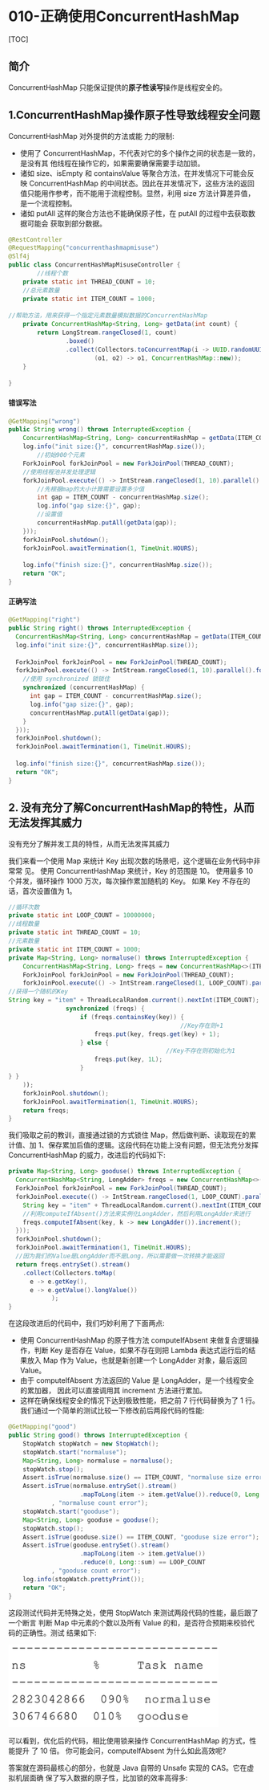 # 010-正确使用ConcurrentHashMap

[TOC]

## 简介

ConcurrentHashMap 只能保证提供的**原子性读写**操作是线程安全的。

## 1.ConcurrentHashMap操作原子性导致线程安全问题

ConcurrentHashMap 对外提供的方法或能 力的限制:

- 使用了 ConcurrentHashMap，不代表对它的多个操作之间的状态是一致的，是没有其 他线程在操作它的，如果需要确保需要手动加锁。
- 诸如 size、isEmpty 和 containsValue 等聚合方法，在并发情况下可能会反映 ConcurrentHashMap 的中间状态。因此在并发情况下，这些方法的返回值只能用作参考，而不能用于流程控制。显然，利用 size 方法计算差异值，是一个流程控制。
- 诸如 putAll 这样的聚合方法也不能确保原子性，在 putAll 的过程中去获取数据可能会 获取到部分数据。

```java
@RestController
@RequestMapping("concurrenthashmapmisuse")
@Slf4j
public class ConcurrentHashMapMisuseController {
 		//线程个数
    private static int THREAD_COUNT = 10;
  	//总元素数量
    private static int ITEM_COUNT = 1000;
  
//帮助方法，用来获得一个指定元素数量模拟数据的ConcurrentHashMap
    private ConcurrentHashMap<String, Long> getData(int count) {
        return LongStream.rangeClosed(1, count)
                .boxed()
                .collect(Collectors.toConcurrentMap(i -> UUID.randomUUID().toString(), Function.identity(),
                        (o1, o2) -> o1, ConcurrentHashMap::new));
    }

}
```

#### 错误写法

```java
@GetMapping("wrong")
public String wrong() throws InterruptedException {
    ConcurrentHashMap<String, Long> concurrentHashMap = getData(ITEM_COUNT - 100);
    log.info("init size:{}", concurrentHashMap.size());
		//初始900个元素
    ForkJoinPool forkJoinPool = new ForkJoinPool(THREAD_COUNT);
  	//使用线程池并发处理逻辑
    forkJoinPool.execute(() -> IntStream.rangeClosed(1, 10).parallel().forEach(i -> {
      	//先根据map的大小计算需要设置多少值
        int gap = ITEM_COUNT - concurrentHashMap.size();
        log.info("gap size:{}", gap);
      	//设置值
        concurrentHashMap.putAll(getData(gap));
    }));
    forkJoinPool.shutdown();
    forkJoinPool.awaitTermination(1, TimeUnit.HOURS);

    log.info("finish size:{}", concurrentHashMap.size());
    return "OK";
}
```
#### 正确写法

```java
@GetMapping("right")
public String right() throws InterruptedException {
  ConcurrentHashMap<String, Long> concurrentHashMap = getData(ITEM_COUNT - 100);
  log.info("init size:{}", concurrentHashMap.size());

  ForkJoinPool forkJoinPool = new ForkJoinPool(THREAD_COUNT);
  forkJoinPool.execute(() -> IntStream.rangeClosed(1, 10).parallel().forEach(i -> {
    //使用 synchronized 锁锁住
    synchronized (concurrentHashMap) {
      int gap = ITEM_COUNT - concurrentHashMap.size();
      log.info("gap size:{}", gap);
      concurrentHashMap.putAll(getData(gap));
    }
  }));
  forkJoinPool.shutdown();
  forkJoinPool.awaitTermination(1, TimeUnit.HOURS);

  log.info("finish size:{}", concurrentHashMap.size());
  return "OK";
}
```

## 2. 没有充分了解ConcurrentHashMap的特性，从而无法发挥其威力

没有充分了解并发工具的特性，从而无法发挥其威力

我们来看一个使用 Map 来统计 Key 出现次数的场景吧，这个逻辑在业务代码中非常常 见。
使用 ConcurrentHashMap 来统计，Key 的范围是 10。
使用最多 10 个并发，循环操作 1000 万次，每次操作累加随机的 Key。 如果 Key 不存在的话，首次设置值为 1。

```java
//循环次数
private static int LOOP_COUNT = 10000000;
//线程数量
private static int THREAD_COUNT = 10;
//元素数量
private static int ITEM_COUNT = 1000;
private Map<String, Long> normaluse() throws InterruptedException {
    ConcurrentHashMap<String, Long> freqs = new ConcurrentHashMap<>(ITEM_COUNT)
    ForkJoinPool forkJoinPool = new ForkJoinPool(THREAD_COUNT);
    forkJoinPool.execute(() -> IntStream.rangeClosed(1, LOOP_COUNT).parallel()
//获得一个随机的Key
String key = "item" + ThreadLocalRandom.current().nextInt(ITEM_COUNT);
                synchronized (freqs) {
                    if (freqs.containsKey(key)) {
												//Key存在则+1
                        freqs.put(key, freqs.get(key) + 1);
                    } else {
											//Key不存在则初始化为1
                        freqs.put(key, 1L);
                    }
} }
    ));
    forkJoinPool.shutdown();
    forkJoinPool.awaitTermination(1, TimeUnit.HOURS);
    return freqs;
}
```

我们吸取之前的教训，直接通过锁的方式锁住 Map，然后做判断、读取现在的累计值、加 1、保存累加后值的逻辑。这段代码在功能上没有问题，但无法充分发挥 ConcurrentHashMap 的威力，改进后的代码如下:

```java
private Map<String, Long> gooduse() throws InterruptedException {
  ConcurrentHashMap<String, LongAdder> freqs = new ConcurrentHashMap<>(ITEM_COUNT);
  ForkJoinPool forkJoinPool = new ForkJoinPool(THREAD_COUNT);
  forkJoinPool.execute(() -> IntStream.rangeClosed(1, LOOP_COUNT).parallel().forEach(i -> {
    String key = "item" + ThreadLocalRandom.current().nextInt(ITEM_COUNT);
    //利用computeIfAbsent()方法来实例化LongAdder，然后利用LongAdder来进行
    freqs.computeIfAbsent(key, k -> new LongAdder()).increment();
  }));
  forkJoinPool.shutdown();
  forkJoinPool.awaitTermination(1, TimeUnit.HOURS);
  //因为我们的Value是LongAdder而不是Long，所以需要做一次转换才能返回
  return freqs.entrySet().stream()
    .collect(Collectors.toMap(
      e -> e.getKey(),
      e -> e.getValue().longValue())
            );
}
```

在这段改进后的代码中，我们巧妙利用了下面两点:

- 使用 ConcurrentHashMap 的原子性方法 computeIfAbsent 来做复合逻辑操作，判断 Key 是否存在 Value，如果不存在则把 Lambda 表达式运行后的结果放入 Map 作为 Value，也就是新创建一个 LongAdder 对象，最后返回 Value。
- 由于 computeIfAbsent 方法返回的 Value 是 LongAdder，是一个线程安全的累加器， 因此可以直接调用其 increment 方法进行累加。
- 这样在确保线程安全的情况下达到极致性能，把之前 7 行代码替换为了 1 行。
  我们通过一个简单的测试比较一下修改前后两段代码的性能:

```java
@GetMapping("good")
public String good() throws InterruptedException {
    StopWatch stopWatch = new StopWatch();
    stopWatch.start("normaluse");
    Map<String, Long> normaluse = normaluse();
    stopWatch.stop();
    Assert.isTrue(normaluse.size() == ITEM_COUNT, "normaluse size error");
    Assert.isTrue(normaluse.entrySet().stream()
                    .mapToLong(item -> item.getValue()).reduce(0, Long::sum) == LOOP_COUNT
            , "normaluse count error");
    stopWatch.start("gooduse");
    Map<String, Long> gooduse = gooduse();
    stopWatch.stop();
    Assert.isTrue(gooduse.size() == ITEM_COUNT, "gooduse size error");
    Assert.isTrue(gooduse.entrySet().stream()
                    .mapToLong(item -> item.getValue())
                    .reduce(0, Long::sum) == LOOP_COUNT
            , "gooduse count error");
    log.info(stopWatch.prettyPrint());
    return "OK";
}
```

这段测试代码并无特殊之处，使用 StopWatch 来测试两段代码的性能，最后跟了一个断言 判断 Map 中元素的个数以及所有 Value 的和，是否符合预期来校验代码的正确性。测试 结果如下:

<img src="../../../assets/image-20210402104637267.png" alt="image-20210402104637267" style="zoom:50%;" />

可以看到，优化后的代码，相比使用锁来操作 ConcurrentHashMap 的方式，性能提升 了 10 倍。
你可能会问，computeIfAbsent 为什么如此高效呢?

答案就在源码最核心的部分，也就是 Java 自带的 Unsafe 实现的 CAS。它在虚拟机层面确 保了写入数据的原子性，比加锁的效率高得多:

